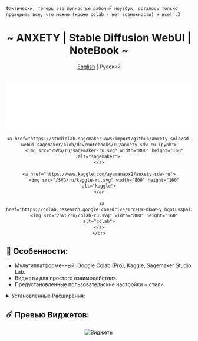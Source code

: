 ```
Фактически, теперь это полностью рабочий ноутбук, осталось только проверить все, что можно (кроме colab - нет возможности) и все! :3
```


<div align="center">

<h1 align="center">~ ANXETY | Stable Diffusion WebUI | NoteBook ~</h1>

[English](./README.md) | Русский

</div>


<div align="center">
	</br>
	<a href="https://lookup.guru/565783561878372352">
		<img src="/SVG/ru/discord-ru.svg" width="800" height="130" alt="discord">
	</a>

	<a href="https://studiolab.sagemaker.aws/import/github/anxety-solo/sd-webui-sagemaker/blob/dev/notebooks/ru/anxety-sdw_ru.ipynb">
		<img src="/SVG/ru/sagemaker-ru.svg" width="800" height="160" alt="sagemaker">
	</a>

	<a href="https://www.kaggle.com/ayamanaox2/anxety-sdw-ru">
		<img src="/SVG/ru/kaggle-ru.svg" width="800" height="160" alt="kaggle">
	</a>

      <a href="https://colab.research.google.com/drive/1rcF0WFmkwWEy_hqG1uvXpal22IijheXK">
		<img src="/SVG/ru/colab-ru.svg" width="800" height="160" alt="colab">
	</a>
	</br>
</div>



## 🌟 Особенности:
  - Мультиплатформенный: Google Colab (Pro), Kaggle, Sagemaker Studio Lab.
  - Виджеты для простого взаимодействия.
  - Предустановленные пользовательские настройки + стили.
 
 
<details>
<summary>Установленные Расширения:</summary>

- [Config-Presets](https://github.com/Zyin055/Config-Presets)
- [Umi-AI-Wildcards](https://github.com/Tsukreya/Umi-AI-Wildcards)
- [additional-networks](https://github.com/kohya-ss/sd-webui-additional-networks)
- [adetailer](https://github.com/Bing-su/adetailer)
- [aspect-ratio-helper](https://github.com/thomasasfk/sd-webui-aspect-ratio-helper)
- [batchlinks](https://github.com/etherealxx/batchlinks-webui)
- [canvas-zoom](https://github.com/richrobber2/canvas-zoom)
- [cattpuccin](https://github.com/catppuccin/stable-diffusion-webui)
- [ControlNet](https://github.com/Mikubill/sd-webui-controlnet)
- [infinite-image-browsing](https://github.com/zanllp/sd-webui-infinite-image-browsing)
- [lora-block-weight](https://github.com/hako-mikan/sd-webui-lora-block-weight)
- [ncpt_colab_timer](https://github.com/NoCrypt/ncpt_colab_timer) - отредактирован мной
- [neutral-prompt](https://github.com/ljleb/sd-webui-neutral-prompt)
- [regional-prompter](https://github.com/hako-mikan/sd-webui-regional-prompter)
- [state](https://github.com/ilian6806/stable-diffusion-webui-state)
- [supermerger](https://github.com/hako-mikan/sd-webui-supermerger)
- [tag-complete](https://github.com/DominikDoom/a1111-sd-webui-tagcomplete)
- [wd14-tagger](https://github.com/picobyte/stable-diffusion-webui-wd14-tagger)

</details>


## ☄️ Превью Виджетов:

<div align="center"> 
  
  ![Виджеты](/img/ru/ANRED_widgets_view_ru.png)
      
</div>